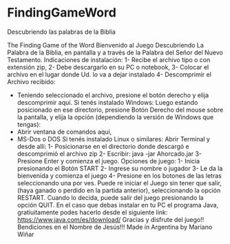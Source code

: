 # FindingGameWord
Descubriendo las palabras de la Biblia

The Finding Game of the Word
Bienvenido al Juego Descubriendo La Palabra de la Biblia, en pantalla y a través de la
Palabra del Señor del Nuevo Testamento.
Indicaciones de instalación:
1- Recibe el archivo tipo o con extensión zip,
2- Debe descargarlo en su PC o notebook,
3- Colocar el archivo en el lugar donde Ud. lo va a dejar instalado
4- Descomprimir el Archivo recibido:
- Teniendo seleccionado el archivo, presione el botón derecho y elija
descomprimir aquí.
Si tenés instalado Windows:
Luego estando posicionado en ese directorio, presione Botón Derecho del mouse
sobre la pantalla, y elija la opción (dependiendo la versión de Windows que
tengas):
- Abrir ventana de comandos aquí,
- MS-Dos o DOS
Si tenés instalado Linux o similares:
Abrir Terminal y desde allí:
1- Posicionarse en el directorio donde descargó e descomprimió el archivo zip
2- Escribir: java -jar Ahorcado.jar
3- Presione Enter y comienza el juego.
Opciones de juego:
1- Inicia presionando el Botón START
2- Ingrese su nombre o jugador
3- Le da la bienvenida y comienza el juego
4- Presione en los botones de las letras seleccionando una por ves.
Puede re iniciar el Juego sin tener que salir, (haya ganado o perdido en la partida
anterior), seleccionando la opción RESTART.
Cuando lo decida, puede salir del juego presionando la opción QUIT.
En el caso que debas instalar en tu PC el programa Java, gratiuitamente podes hacerlo
desde el siguiente link:
https://www.java.com/es/download/
Gracias y disfrute del juego!!
Bendiciones en el Nombre de Jesús!!!
Made in Argentina by Mariano Wiñar
